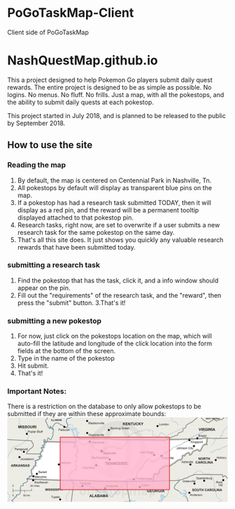 # PoGoTaskMap-Client
Client side of PoGoTaskMap

# NashQuestMap.github.io

This a project designed to help Pokemon Go players submit daily quest rewards. The entire project is designed to be as simple as possible. No logins. No menus. No fluff. No frills. Just a map, with all the pokestops, and the ability to submit daily quests at each pokestop.

This project started in July 2018, and is planned to be released to the public by September 2018.



## How to use the site

### Reading the map
1. By default, the map is centered on Centennial Park in Nashville, Tn.
2. All pokestops by default will display as transparent blue pins on the map.
3. If a pokestop has had a research task submitted TODAY, then it will display as a red pin, and the reward will be a permanent tooltip displayed attached to that pokestop pin.
4. Research tasks, right now, are set to overwrite if a user submits a new research task for the same pokestop on the same day.
5. That's all this site does. It just shows you quickly any valuable research rewards that have been submitted today.

### submitting a research task
1. Find the pokestop that has the task, click it, and a info window should appear on the pin.
2. Fill out the "requirements" of the research task, and the "reward", then press the "submit" button.
3.That's it!

### submitting a new pokestop
1. For now, just click on the pokestops location on the map, which will auto-fill the latitude and longitude of the click location into the form fields at the bottom of the screen.
2. Type in the name of the pokestop
3. Hit submit.
4. That's it!

### Important Notes:
There is a restriction on the database to only allow pokestops to be submitted if they are within these approximate bounds: ![Map of pokestop boundaries](./images/boundary-map.jpg?raw=true "Boundary Map")